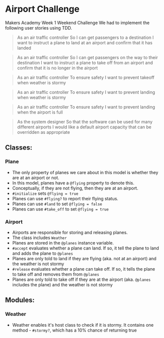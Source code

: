# Airport Challenge
Makers Academy Week 1 Weekend Challenge
We had to implement the following user stories using TDD.

> As an air traffic controller
> So I can get passengers to a destination
> I want to instruct a plane to land at an airport and confirm that it has landed

> As an air traffic controller
> So I can get passengers on the way to their destination
> I want to instruct a plane to take off from an airport and confirm that it is no longer in the airport

> As an air traffic controller
> To ensure safety
> I want to prevent takeoff when weather is stormy

> As an air traffic controller
> To ensure safety
> I want to prevent landing when weather is stormy

> As an air traffic controller
> To ensure safety
> I want to prevent landing when the airport is full

> As the system designer
> So that the software can be used for many different airports
> I would like a default airport capacity that can be overridden as appropriate

## Classes:
### Plane
- The only property of planes we care about in this model is whether they are at an airport or not.
- In this model, planes have a `@flying` property to denote this.
- Conceptually, if they are not flying, then they are at an airport.
- `#initialize` sets `@flying = true`
- Planes can use `#flying?` to report their flying status.
- Planes can use `#land` to set `@flying = false`
- Planes can use `#take_off` to set `@flying = true`

### Airport
- Airports are responsible for storing and releasing planes.
- The class includes `Weather`
- Planes are stored in the `@planes` instance variable.
- `#accept` evaluates whether a plane can land. If so, it tell the plane to land and adds the plane to `@planes`
- Planes are only told to land if they are flying (aka. not at an airport) and the weather is not stormy
- `#release` evaluates whether a plane can take off. If so, it tells the plane to take off and removes them from `@planes`
- Planes are only told to take off if they are at the airport (aka. `@planes` includes the plane) and the weather is not stormy

## Modules:
### Weather
- Weather enables it's host class to check if it is stormy. It contains one method - `#stormy?`, which has a 10% chance of returning true
